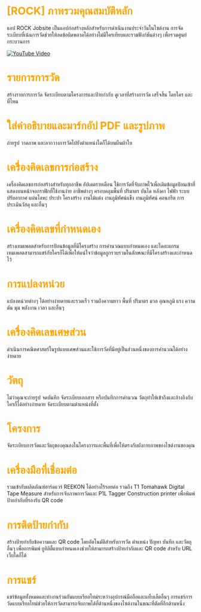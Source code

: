 # <span style="color: orange">[ROCK] ภาพรวมคุณสมบัติหลัก</span>

แอป ROCK Jobsite เป็นแอปก่อสร้างหลักสำหรับการดำเนินงานประจำวันในไซต์งาน การจัดระเบียบที่เน้นการวัดช่วยให้ลดข้อผิดพลาดได้อย่างไม่มีใครเทียบและรวมฟังก์ชันต่างๆ เพื่อรวมศูนย์กระบวนการ

[![YouTube Video](https://img.youtube.com/vi/jGfi7a6fR1o/0.jpg)](https://www.youtube.com/watch?v=jGfi7a6fR1o&embeds_referring_euri=https%3A%2F%2Fsupport.reekon.tools%2F)

# <span style="color: orange">รายการการวัด</span>

สร้างรายการการวัด จัดระเบียบตามโครงการและป้ายกำกับ ดูเวลาที่สร้างการวัด เสร็จสิ้น โดยใคร และที่ไหน

# <span style="color: orange">ใส่คำอธิบายและมาร์กอัป PDF และรูปภาพ</span>

ถ่ายรูป วาดภาพ และลากวางการวัดไปยังตำแหน่งใดก็ได้บนผืนผ้าใบ

# <span style="color: orange">เครื่องคิดเลขการก่อสร้าง</span>

เครื่องคิดเลขการก่อสร้างสำหรับทุกอาชีพ อัปเดตรายเดือน ใช้การวัดที่จับภาพไว้เพื่อเติมข้อมูลป้อนเข้าที่แสดงบนหน้าจอกราฟิกที่ใช้งานง่าย อาชีพต่างๆ ครอบคลุมพื้นที่ ปริมาตร บันได หลังคา ไฟฟ้า ระบบปรับอากาศ แผ่นโลหะ ประปา โครงสร้าง งานไม้แต่ง งานภูมิทัศน์แข็ง งานภูมิทัศน์ คอนกรีต การประเมินวัสดุ และอื่นๆ

# <span style="color: orange">เครื่องคิดเลขที่กำหนดเอง</span>

สร้างเทมเพลตสำหรับการป้อนข้อมูลที่มีโครงสร้าง การคำนวณแบบกำหนดเอง และไดอะแกรม เทมเพลตสามารถแชร์กับใครก็ได้เพื่อให้แน่ใจว่าข้อมูลถูกรวบรวมในลักษณะที่มีโครงสร้างและกำหนดไว้

# <span style="color: orange">การแปลงหน่วย</span>

แปลงหน่วยต่างๆ ได้อย่างง่ายดายและรวดเร็ว รวมถึงความยาว พื้นที่ ปริมาตร มวล อุณหภูมิ แรง ความดัน มุม พลังงาน เวลา และอื่นๆ

# <span style="color: orange">เครื่องคิดเลขเศษส่วน</span>

ดำเนินการคณิตศาสตร์ในรูปแบบเศษส่วนและใช้การวัดที่มีอยู่เป็นส่วนหนึ่งของการคำนวณได้อย่างง่ายดาย

# <span style="color: orange">วัตถุ</span>

ไม่ว่าคุณจะถ่ายรูป จดบันทึก จัดระเบียบเอกสาร หรือบันทึกการคำนวณ วัตถุทำให้เข้าถึงและอ้างอิงกับใครก็ได้อย่างง่ายดาย จัดระเบียบตามตำแหน่งที่ตั้ง

# <span style="color: orange">โครงการ</span>

จัดระเบียบการวัดและวัตถุของคุณลงในโครงการและพื้นที่เพื่อให้ตรงกับผังกายภาพของไซต์งานของคุณ

# <span style="color: orange">เครื่องมือที่เชื่อมต่อ</span>

รวมเข้ากับผลิตภัณฑ์ฮาร์ดแวร์ REEKON ได้อย่างไร้รอยต่อ รวมถึง T1 Tomahawk Digital Tape Measure สำหรับการจับภาพการวัดและ P1L Tagger Construction printer เพื่อพิมพ์ป้ายกำกับที่รองรับ QR code

# <span style="color: orange">การติดป้ายกำกับ</span>

สร้างป้ายกำกับข้อความและ QR code โดยอัตโนมัติสำหรับการวัด ตำแหน่ง ปัญหา บันทึก และวัตถุอื่นๆ เพื่อการพิมพ์ ยูทิลิตี้แบบกำหนดเองช่วยให้สามารถสร้างป้ายกำกับและ QR code สำหรับ URL เว็บใดก็ได้

# <span style="color: orange">การแชร์</span>

แชร์ข้อมูลทั้งหมดและทำงานร่วมกันแบบเรียลไทม์ระหว่างอุปกรณ์มือถือและแท็บเล็ตอื่นๆ การแชร์การวัดแบบเรียลไทม์ช่วยให้การวัดสามารถจับภาพได้ที่ด้านหนึ่งของไซต์งานในขณะที่ตัดที่อีกด้านหนึ่ง
